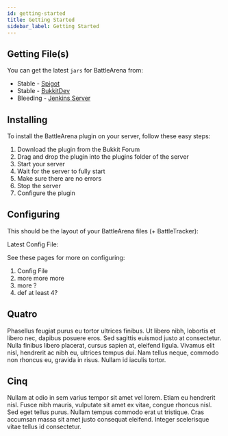 ```yaml
---
id: getting-started
title: Getting Started
sidebar_label: Getting Started
---
```

## Getting File(s)

You can get the latest `jars` for BattleArena from:

 - Stable - [Spigot](https://spigotmc.org)
 - Stable - [BukkitDev](https://dev.bukkit.org)
 - Bleeding - [Jenkins Server](https://ci.battleplugins.org)

## Installing

To install the BattleArena plugin on your server, follow these easy steps:

 1. Download the plugin from the Bukkit Forum 
 2. Drag and drop the plugin into the plugins folder of the server 
 3. Start your server
 4. Wait for the server to fully start
 5. Make sure there are no errors
 6. Stop the server
 7. Configure the plugin

## Configuring

This should be the layout of your BattleArena files (+ BattleTracker):

Latest Config File: <link here>

See these pages for more on configuring:

 1. Config File
 2. more more more
 3. more ?
 4. def at least 4?

## Quatro

Phasellus feugiat purus eu tortor ultrices finibus. Ut libero nibh, lobortis et libero nec, dapibus posuere eros. Sed sagittis euismod justo at consectetur. Nulla finibus libero placerat, cursus sapien at, eleifend ligula. Vivamus elit nisl, hendrerit ac nibh eu, ultrices tempus dui. Nam tellus neque, commodo non rhoncus eu, gravida in risus. Nullam id iaculis tortor.

## Cinq

Nullam at odio in sem varius tempor sit amet vel lorem. Etiam eu hendrerit nisl. Fusce nibh mauris, vulputate sit amet ex vitae, congue rhoncus nisl. Sed eget tellus purus. Nullam tempus commodo erat ut tristique. Cras accumsan massa sit amet justo consequat eleifend. Integer scelerisque vitae tellus id consectetur.